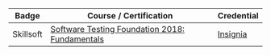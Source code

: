 | Badge| Course / Certification | Credential|
| ------ | ------ | ------ |
| Skillsoft | [Software Testing Foundation 2018: Fundamentals](https://www.linkedin.com/sharing/share-offsite/?url=https://skillsoft.digitalbadges.skillsoft.com/55fba1ad-e444-4b8f-8117-8c8266a66aaf) | [Insignia](https://api.accredible.com/v1/credential/generate_baked_badge?credential_id=68593837)|
